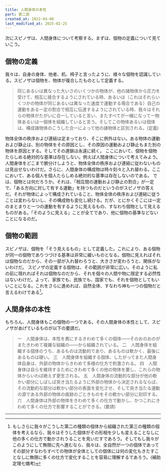 ```yaml
---
title: 人間身体の本性
part: 第二部
created_at: 2022-04-08
last_modified_at: 2025-02-25
---
```


次にスピノザは、人間身体について考察する。まずは、個物の定義について見ていこう。

## 個物の定義

我々は、自身の身体、他者、机、椅子と言ったように、様々な個物を認識している。スピノザは個物を、物体が複合したものとして定義する。

>同じあるいは異なった大いさのいくつかの物体が、他の諸物体から圧力を受けて、相互に接合するようにされている時、あるいは（これはそれらいくつかの物体が同じあるいは異なった速度で運動する場合である）自己の運動をある一定の割合で相互に伝達するようにされている時、我々はそれらの物体がたがいに合一していると言い、またすべてが一緒になって一物体あるいは一個体を組織していると言う。そしてこの物体あるいは個体は、構成諸物体のこうした合一によって他の諸物体と区別される。(定義)

物体全体の秩序および連結は定まっており、そこに例外はない。ある物体の運動および静止は、別の物体をその原因とし、その原因の運動および静止もまた別の物体を原因とする。そしてその連鎖は永遠に続く。
ここにおいて、個物を個物たらしめる絶対的な基準は存在しない。例えば人間身体について考えてみよう。人間身体をどこまで腑分けしようと、物体全体の秩序および連結に従わないものは見出せないわけだ。さらに、人間身体の構成物は時々刻々と入れ替わる。ここにおいて、ある個人を個人たらしめる絶対的な基準は存在しないのである。
では、個物とは何だろうか。それは、「相互間の運動および静止の割合」が一定で、「ある方向に対して有する運動」を持つものだというのがスピノザの答えだ。それが物体によって構成されていること、物体全体の秩序および連結に従うことは変わらないし、その構成物も変化し続ける。だが、とにかくそこには一定のまとまりと一つの運動を有するように見えるもの、すなわち個物として見えるものがある。「そのように見える」ことが全てであり、他に個物の基準などないことになるのだ。

## 個物の範囲

スピノザは、個物を「そう見えるもの」として定義した。これにより、ある個物が同一の個物でありつづける基準は非常に緩いものとなる。個物に見えればそれは個物なのだから、その一部が入れ替わろうと、大きさが変わろうと、関係がないわけだ。
スピノザの定義する個物は、その範囲が非常に広い。そのように私の前に現れればそれは個物なのだから、それを個々の人間や物に限定する必然性はないわけだ。よって、家族でも、民族でも、国家でも、それを個物としてもいいことになる。これをさらに進めれば、自然全体、すなわち神も一つの個物だと言えるわけである[^ref1]。

[^ref1]:もしさらに我々がこうした第二の種類の個体から組織された第三の種類の個体を考えるなら、我々はそうした個体がその形相を少しも変えることなしに他の多くの仕方で動かされうることを見いだすであろう。そしてもし我々がこのようにして無限に先へ進むなら、我々は、全自然が一つの個体であってその部分すなわちすべての物体が全体としての個体には何の変化もきたすことなしに無限に多くの仕方で変化することを容易に理解するであろう。(補助定理七備考)

## 人間身体の本性

もちろん、人間身体もこの個物の一つである。その人間身体の本性として、スピノザがあげているものが以下の要請だ。

>一　人間身体は、本性を異にするきわめて多くの個体――そのおのおのがまたきわめて複雑な組織の――から組織されている。
>二　人間身体を組織する個体のうち、あるものは流動的であり、あるものは軟かく、最後にあるものは硬い。
>三　人間身体を組織する個体、したがってまた人間身体自身は、外部の物体からきわめて多様の仕方で刺激される。
>四　人間身体は自らを維持するためにきわめて多くの他の物体を要し、これらの物体からいわば絶えず更生される。
>五　人間身体の流動的な部分が他の軟かい部分にしばしば突き当たるように外部の物体から決定されるならば、その流動的な部分は軟かい部分の表面を変化させ、そして突き当たる運動の源である外部の物体の痕跡のごときものをその軟かい部分に刻印する。
>六　人間身体は外部の物体をきわめて多くの仕方で動かし、かつこれにきわめて多くの仕方で影響することができる。(要請)

---
